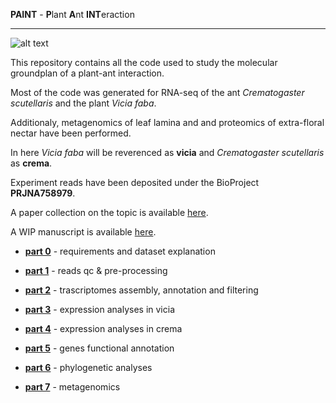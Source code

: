 
**PAINT** - **P**lant **A**nt **INT**eraction


---


![alt text](https://live.staticflickr.com/65535/49577967752_47f87a76bd_b.jpg)


This repository contains all the code used to study the molecular groundplan of a plant-ant interaction.


Most of the code was generated for RNA-seq of the ant _Crematogaster scutellaris_ and the plant _Vicia faba_.


Additionaly, metagenomics of leaf lamina and and proteomics of extra-floral nectar have been performed.


In here _Vicia faba_ will be reverenced as **vicia** and _Crematogaster scutellaris_ as **crema**.


Experiment reads have been deposited under the BioProject **PRJNA758979**.


A paper collection on the topic is available [here](https://paperpile.com/shared/6I5Mga).


A WIP manuscript is available [here](https://docs.google.com/document/d/1bPlYGwkswf-VBD2lAnfqwFXU0Pm_4UYIW2xuc6ijjYE/edit?usp=sharing).


- [**part 0**](https://github.com/for-giobbe/PAINT/blob/main/markdowns/part_0.md) - requirements and dataset explanation

- [**part 1**](https://github.com/for-giobbe/PAINT/blob/main/markdowns/part_1.md) - reads qc & pre-processing

- [**part 2**](https://github.com/for-giobbe/PAINT/blob/main/markdowns/part_2.md) - trascriptomes assembly, annotation and filtering

- [**part 3**](https://github.com/for-giobbe/PAINT/blob/main/markdowns/part_3.md) - expression analyses in vicia

- [**part 4**](https://github.com/for-giobbe/PAINT/blob/main/markdowns/part_4.md) - expression analyses in crema

- [**part 5**](https://github.com/for-giobbe/PAINT/blob/main/markdowns/part_5.md) - genes functional annotation

- [**part 6**](https://github.com/for-giobbe/PAINT/blob/main/markdowns/part_6.md) - phylogenetic analyses

- [**part 7**](https://github.com/for-giobbe/PAINT/blob/main/markdowns/part_7.md) - metagenomics
